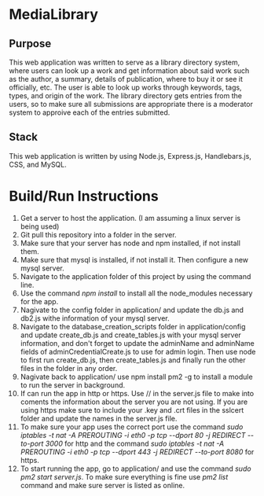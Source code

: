 # MediaLibrary

## Purpose
This web application was written to serve as a library directory system, where users can look up a work and get information about said work such as the author, a summary, details of publication, where to buy it or see it officially, etc. The user is able to look up works through keywords, tags, types, and origin of the work. The library directory gets entries from the users, so to make sure all submissions are appropriate there is a moderator system to approive each of the entries submitted.

## Stack
This web application is written by using Node.js, Express.js, Handlebars.js, CSS, and MySQL.

# Build/Run Instructions

1. Get a server to host the application. (I am assuming a linux server is being used)
2. Git pull this repository into a folder in the server.
3. Make sure that your server has node and npm installed, if not install them. 
4. Make sure that mysql is installed, if not install it. Then configure a new mysql server.
5. Navigate to the application folder of this project by using the command line. 
6. Use the command *npm install* to install all the node_modules necessary for the app.
7. Nagivate to the config folder in application/ and update the db.js and db2.js withe information of your mysql server.
8. Navigate to the database_creation_scripts folder in application/config and update create_db.js and create_tables.js with your mysql server information, and don't forget to update the adminName and adminName fields of adminCredentialCreate.js to use for admin login. Then use node to first run create_db.js, then create_tables.js and finally run the other files in the folder in any order.
9. Nagivate back to application/ use npm install pm2 -g to install a module to run the server in background.
10. If can run the app in http or https. Use // in the server.js file to make into coments the information about the server you are not using. If you are using https make sure to include your .key and .crt files in the sslcert folder and update the names in the server.js file.
11. To make sure your app uses the correct port use the command *sudo iptables -t nat -A PREROUTING -i eth0 -p tcp --dport 80 -j REDIRECT --to-port 3000* for http and the command *sudo iptables -t nat -A PREROUTING -i eth0 -p tcp --dport 443 -j REDIRECT --to-port 8080* for https.
12. To start running the app, go to application/ and  use the command *sudo pm2 start server.js*. To make sure everything is fine use *pm2 list* command and make sure server is listed as online.
